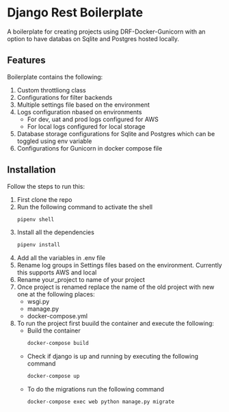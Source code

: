 # Django Rest Boilerplate

A boilerplate for creating projects using DRF-Docker-Gunicorn with an option to have databas on Sqlite and Postgres hosted locally.

## Features
Boilerplate contains the following:
1. Custom throttliong class
2. Configurations for filter backends
3. Multiple settings file based on the environment
4. Logs configuration nbased on environments
   * For dev, uat and prod logs configured for AWS
   * For local logs configured for local storage
5. Database storage configurations for Sqlite and Postgres which can be toggled using env variable
6. Configurations for Gunicorn in docker compose file

## Installation

Follow the steps to run this:
1. First clone the repo
2. Run the following command to activate the shell
    ```bash
    pipenv shell
    ``` 
3. Install all the dependencies
    ```bash
    pipenv install
    ```
4. Add all the variables in .env file
5. Rename log groups in Settings files based on the environment. Currently this supports AWS and local
6. Rename your_project to name of your project
7. Once project is renamed replace the name of the old project with new one at the following places:
    * wsgi.py
    * manage.py
    * docker-compose.yml
8. To run the project first buuild the container and execute the following:
    * Build the container
      ```bash
      docker-compose build
      ```
    * Check if django is up and running by executing the following command
      ```bash  
      docker-compose up
      ```
    * To do the migrations run the following command
      ```bash
      docker-compose exec web python manage.py migrate
      ```